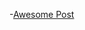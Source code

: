 -[Awesome Post](https://leetcode.com/problems/reorder-list/discuss/802902/Modular-O(N)-Time-and-O(1)-Space-C%2B%2B-Solution)
